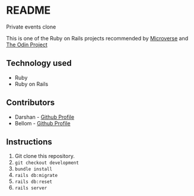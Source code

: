 # README

Private events clone

This is one of the Ruby on Rails projects recommended by [Microverse](https://www.microverse.org/) and [The Odin Project](https://www.theodinproject.com)

## Technology used
* Ruby
* Ruby on Rails

## Contributors

* Darshan - [Github Profile](https://github.com/daashandayo)
* Bellom -  [Github Profile](https://github.com/bellom)

## Instructions

1. Git clone this repository.
2. `git checkout development`
3. `bundle install`
4. `rails db:migrate`
5. `rails db:reset`
6. `rails server`